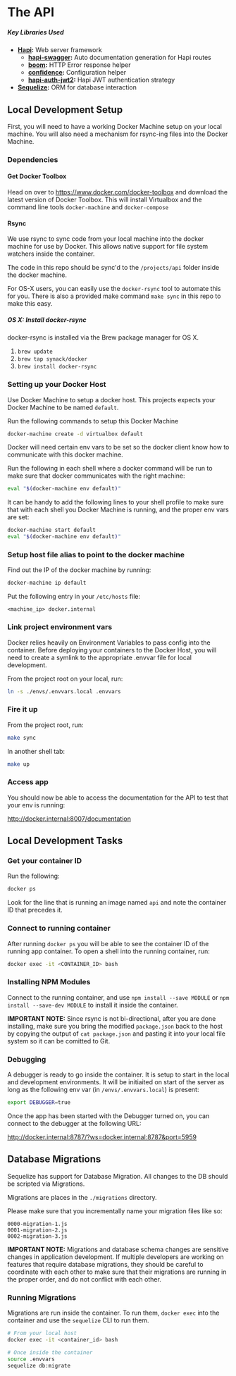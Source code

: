 # The API

##### Key Libraries Used

* **[Hapi](http://hapijs.com/):** Web server framework
  * **[hapi-swagger](https://github.com/glennjones/hapi-swagger):** Auto documentation generation for Hapi routes
  * **[boom](https://github.com/hapijs/boom):** HTTP Error response helper
  * **[confidence](https://github.com/hapijs/confidence):** Configuration helper
  * **[hapi-auth-jwt2](https://github.com/dwyl/hapi-auth-jwt2):** Hapi JWT authentication strategy
* **[Sequelize](http://docs.sequelizejs.com/en/latest/):** ORM for database interaction

## Local Development Setup

First, you will need to have a working Docker Machine setup on your local machine. You will also need a mechanism for rsync-ing files into the Docker Machine.

### Dependencies

#### Get Docker Toolbox

Head on over to https://www.docker.com/docker-toolbox and download the latest version of Docker Toolbox. This will install Virtualbox and the command line tools `docker-machine` and `docker-compose`

#### Rsync

We use rsync to sync code from your local machine into the docker machine for use by Docker. This allows native support for file system watchers inside the container.

The code in this repo should be sync'd to the `/projects/api` folder inside the docker machine.

For OS-X users, you can easily use the `docker-rsync` tool to automate this for you. There is also a provided make command `make sync` in this repo to make this easy.

##### OS X: Install docker-rsync

docker-rsync is installed via the Brew package manager for OS X.

1. `brew update`
2. `brew tap synack/docker`
3. `brew install docker-rsync`

### Setting up your Docker Host

Use Docker Machine to setup a docker host. This projects expects your Docker Machine to be named `default`.

Run the following commands to setup this Docker Machine

```bash
docker-machine create -d virtualbox default
```

Docker will need certain env vars to be set so the docker client know how to communicate with this docker machine.

Run the following in each shell where a docker command will be run to make sure that docker communicates with the right machine:

```bash
eval "$(docker-machine env default)"
```

It can be handy to add the following lines to your shell profile to make sure that with each shell you Docker Machine is running, and the proper env vars are set:

```bash
docker-machine start default
eval "$(docker-machine env default)"
```

### Setup host file alias to point to the docker machine

Find out the IP of the docker machine by running:

```bash
docker-machine ip default
```

Put the following entry in your `/etc/hosts` file:

```
<machine_ip> docker.internal
```

### Link project environment vars

Docker relies heavily on Environment Variables to pass config into the container. Before deploying your containers to the Docker Host, you will need to create a symlink to the appropriate .envvar file for local development.

From the project root on your local, run:

```bash
ln -s ./envs/.envvars.local .envvars
```

### Fire it up

From the project root, run:

```bash
make sync
```

In another shell tab:

```bash
make up
```

### Access app

You should now be able to access the documentation for the API to test that your env is running:

http://docker.internal:8007/documentation

## Local Development Tasks

### Get your container ID

Run the following:

```bash
docker ps
```

Look for the line that is running an image named `api` and note the container ID that precedes it.

### Connect to running container

After running `docker ps` you will be able to see the container ID of the running app container. To open a shell into the running container, run:

```bash
docker exec -it <CONTAINER_ID> bash
```

### Installing NPM Modules

Connect to the running container, and use `npm install --save MODULE` or `npm install --save-dev MODULE` to install it inside the container.

**IMPORTANT NOTE:** Since rsync is not bi-directional, after you are done installing, make sure you bring the modified `package.json` back to the host by copying the output of `cat package.json` and pasting it into your local file system so it can be comitted to Git.

### Debugging

A debugger is ready to go inside the container. It is setup to start in the local and development environments. It will be initiaited on start of the server as long as the following env var (in `/envs/.envvars.local`) is present:

```bash
export DEBUGGER=true
```

Once the app has been started with the Debugger turned on, you can connect to the debugger at the following URL:

http://docker.internal:8787/?ws=docker.internal:8787&port=5959

## Database Migrations

Sequelize has support for Database Migration. All changes to the DB should be scripted via Migrations.

Migrations are places in the `./migrations` directory.

Please make sure that you incrementally name your migration files like so:

```
0000-migration-1.js
0001-migration-2.js
0002-migration-3.js
```

**IMPORTANT NOTE:** Migrations and database schema changes are sensitive changes in application development. If multiple developers are working on features that require database migrations, they should be careful to coordinate with each other to make sure that their migrations are running in the proper order, and do not conflict with each other.

### Running Migrations

Migrations are run inside the container. To run them, `docker exec` into the container and use the `sequelize` CLI to run them.

```bash
# From your local host
docker exec -it <container_id> bash

# Once inside the container
source .envvars
sequelize db:migrate
```
